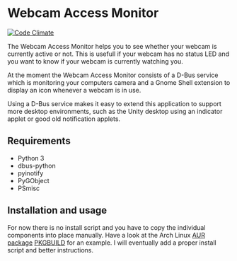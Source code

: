 Webcam Access Monitor
=====================
[![Code Climate](https://codeclimate.com/github/phw/webcam-access-monitor/badges/gpa.svg)](https://codeclimate.com/github/phw/webcam-access-monitor)

The Webcam Access Monitor helps you to see whether your webcam is currently
active or not. This is usefull if your webcam has no status LED and you want
to know if your webcam is currently watching you.

At the moment the Webcam Access Monitor consists of a D-Bus service which is
monitoring your computers camera and a Gnome Shell extension to display an
icon whenever a webcam is in use.

Using a D-Bus service makes it easy to extend this application to support
more desktop environments, such as the Unity desktop using an indicator applet
or good old notification applets.

Requirements
------------

* Python 3
* dbus-python
* pyinotify
* PyGObject
* PSmisc

Installation and usage
----------------------
For now there is no install script and you have to copy the individual
components into place manually. Have a look at the Arch Linux
[AUR package](https://aur.archlinux.org/packages/webcam-access-monitor/) [PKGBUILD](https://aur.archlinux.org/cgit/aur.git/tree/PKGBUILD?h=webcam-access-monitor)
for an example. I will eventually add a proper install script and better instructions.
